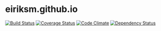 eiriksm.github.io
==
[![Build Status](https://travis-ci.org/eiriksm/eiriksmhub.io.svg?branch=master)](https://travis-ci.org/eiriksm/eiriksmhub.io)
[![Coverage Status](http://img.shields.io/coveralls/eiriksm/eiriksmhub.io.svg)](https://coveralls.io/r/eiriksm/eiriksmhub.io?branch=master)
[![Code Climate](http://img.shields.io/codeclimate/github/eiriksm/eiriksmhub.io.svg)](https://codeclimate.com/github/eiriksm/eiriksmhub.io)
[![Dependency Status](https://david-dm.org/eiriksm/eiriksmhub.io.svg?theme=shields.io)](https://david-dm.org/eiriksm/eiriksmhub.io)
